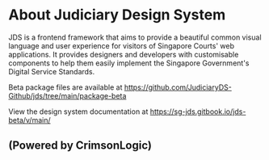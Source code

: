 # About Judiciary Design System

JDS is a frontend framework that aims to provide a beautiful common visual language and user experience for visitors of Singapore Courts' web applications. It provides designers and developers with customisable components to help them easily implement the Singapore Government's Digital Service Standards.

Beta package files are available at https://github.com/JudiciaryDS-Github/jds/tree/main/package-beta

View the design system documentation at https://sg-jds.gitbook.io/jds-beta/v/main/

## \(Powered by CrimsonLogic\)

